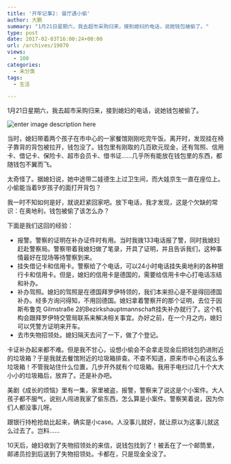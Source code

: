 ```yaml
---
title: '开年记事2: 餐厅遇小偷'
author: 大鹏
summary: "1月21日星期六，我去超市采购归来，接到媳妇的电话，说她钱包被偷了。"
type: post
date: 2017-02-03T16:00:24+00:00
url: /archives/19070
views:
  - 100
categories:
  - 未分类
tags:
  - 生活

---
```

1月21日星期六，我去超市采购归来，接到媳妇的电话，说她钱包被偷了。

![enter image description here][1]

当时，媳妇带着两个孩子在市中心的一家餐馆刚刚吃完午饭。离开时，发现挂在椅子靠背的背包被拉开，钱包没了。钱包里有刚取的几百欧元现金，还有驾照、信用卡、借记卡、保险卡、超市会员卡、借书证……几乎所有能放在钱包里的东西，都随钱包不翼而飞。

太奇怪了。据媳妇说，她中途带二娃德生上过卫生间，而大娃京生一直在座位上。小偷能当着9岁孩子的面打开背包？

我一时不知如何是好，就说赶紧回家吧。放下电话，我才发现，这是个欠缺的常识：在奥地利，钱包被偷了该怎么办？

下面是我们这回的经验：

  * 报警。警察的证明在补办证件时有用。当时我拨133电话报了警，同时我媳妇赶赴警察局。警察带着我媳妇做了笔录，开具了证明，并且告诉我们，这种事情最好在现场等待警察到来。
  * 挂失借记卡和信用卡。警察给了个电话，可以24小时电话挂失奥地利的各种银行卡和信用卡。但是，媳妇的信用卡是德国的，需要给信用卡中心打电话冻结和补办。
  * 补办驾照。媳妇的驾照是在德国拜罗伊特领的，我们本来担心是不是得回德国补办。经多方询问得知，不用回德国。媳妇拿着警察开的那个证明，去位于因斯布鲁克 Gilmstraße 2的Bezirkshauptmannschaft挂失补办就行了。这个机构会跟拜罗伊特交管局联系来解决相关事宜。办好之前，在一个月之内，媳妇可以凭警方证明来开车。
  * 去市失物招领处。媳妇隔天去问了一下，做了个登记。

卡证补办起来都不难。但是我不甘心，设想小偷会不会拿走现金后把钱包扔进附近的垃圾箱？于是我就去餐馆附近的垃圾箱排查。不查不知道，原来市中心有这么多垃圾箱！不管我站住什么位置，几步开外就有个垃圾箱。我用手电扫过几十个大大小小的垃圾箱后，放弃了。还是补办吧。

美剧《成长的烦恼》里有一集，家里被盗，报警，警察来了说这是个小案件。大人孩子都不服气，说别人闯进我家了偷东西，怎么算是小案件。警察笑着说，因为你们人都没事儿呀。

跟银行持枪抢劫比起来，确实是小case。人没事儿就好，就让原以为这事儿就这么过去了。岂料……

10天后，媳妇收到了失物招领处的来信，说钱包找到了！被丢在了一个邮筒里，邮递员捡到后送到了失物招领处。卡都在，只是现金全没了。

 [1]: http://p5.focus.de/img/fotos/crop3612266/51199081-cfreecrop-w1280-h720-ocx0_y44-q75-p5/diebstahl.jpg
